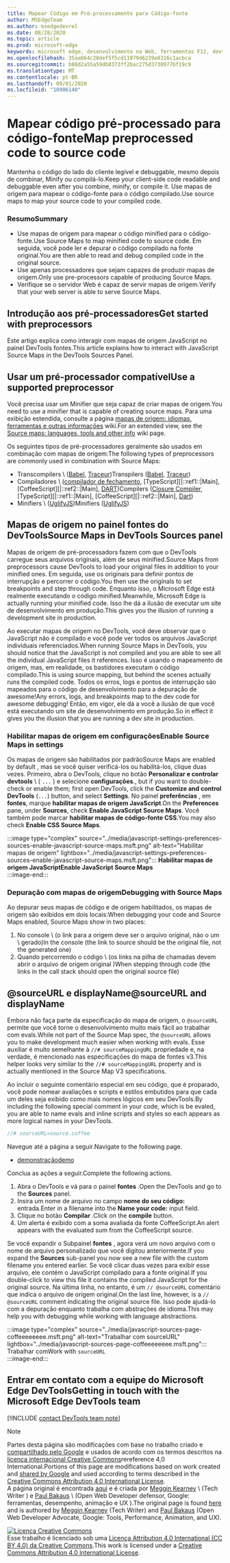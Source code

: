 ```yaml
---
title: Mapear Código em Pré-processamento para Código-fonte
author: MSEdgeTeam
ms.author: msedgedevrel
ms.date: 08/28/2020
ms.topic: article
ms.prod: microsoft-edge
keywords: microsoft edge, desenvolvimento na Web, ferramentas F12, devtools
ms.openlocfilehash: 35aa864c20def5f5cd11979d6239e8316c1acbca
ms.sourcegitcommit: b88d2a55a59db8373ff2bac275d3730977bf19c9
ms.translationtype: MT
ms.contentlocale: pt-BR
ms.lasthandoff: 09/01/2020
ms.locfileid: "10986140"
---
```

<!-- Copyright Meggin Kearney and Paul Bakaus

   Licensed under the Apache License, Version 2.0 (the "License");
   you may not use this file except in compliance with the License.
   You may obtain a copy of the License at

       https://www.apache.org/licenses/LICENSE-2.0

   Unless required by applicable law or agreed to in writing, software
   distributed under the License is distributed on an "AS IS" BASIS,
   WITHOUT WARRANTIES OR CONDITIONS OF ANY KIND, either express or implied.
   See the License for the specific language governing permissions and
   limitations under the License.  -->  

# <span data-ttu-id="f5e5c-103">Mapear código pré-processado para código-fonte</span><span class="sxs-lookup"><span data-stu-id="f5e5c-103">Map preprocessed code to source code</span></span>  

<span data-ttu-id="f5e5c-104">Mantenha o código do lado do cliente legível e debuggable, mesmo depois de combinar, Minify ou compilá-lo.</span><span class="sxs-lookup"><span data-stu-id="f5e5c-104">Keep your client-side code readable and debuggable even after you combine, minify, or compile it.</span></span>  <span data-ttu-id="f5e5c-105">Use mapas de origem para mapear o código-fonte para o código compilado.</span><span class="sxs-lookup"><span data-stu-id="f5e5c-105">Use source maps to map your source code to your compiled code.</span></span>  

### <span data-ttu-id="f5e5c-106">Resumo</span><span class="sxs-lookup"><span data-stu-id="f5e5c-106">Summary</span></span>  

*   <span data-ttu-id="f5e5c-107">Use mapas de origem para mapear o código minified para o código-fonte.</span><span class="sxs-lookup"><span data-stu-id="f5e5c-107">Use Source Maps to map minified code to source code.</span></span> <span data-ttu-id="f5e5c-108">Em seguida, você pode ler e depurar o código compilado na fonte original.</span><span class="sxs-lookup"><span data-stu-id="f5e5c-108">You are then able to read and debug compiled code in the original source.</span></span>  
*   <span data-ttu-id="f5e5c-109">Use apenas processadores que sejam capazes de produzir mapas de origem.</span><span class="sxs-lookup"><span data-stu-id="f5e5c-109">Only use pre-processors capable of producing Source Maps.</span></span>  
*   <span data-ttu-id="f5e5c-110">Verifique se o servidor Web é capaz de servir mapas de origem.</span><span class="sxs-lookup"><span data-stu-id="f5e5c-110">Verify that your web server is able to serve Source Maps.</span></span>  
    
<!--todo: add link to preprocessors capable of producing Source Maps when section is available -->  
<!--[]: /web/tools/setup/setup-preprocessors?#supported_preprocessors ""  -->  

## <span data-ttu-id="f5e5c-111">Introdução aos pré-processadores</span><span class="sxs-lookup"><span data-stu-id="f5e5c-111">Get started with preprocessors</span></span>  

<span data-ttu-id="f5e5c-112">Este artigo explica como interagir com mapas de origem JavaScript no painel DevTools fontes.</span><span class="sxs-lookup"><span data-stu-id="f5e5c-112">This article explains how to interact with JavaScript Source Maps in the DevTools Sources Panel.</span></span>  <!--For a first overview of what preprocessors are, how each may help, and how Source Maps work; see Set Up CSS & JS Preprocessors.  -->  

<!--todo: add link to Set Up CSS & JS Preprocessors when section is available -->  
<!--[]: /web/tools/setup/setup-preprocessors#debugging-and-editing-preprocessed-content ""  -->  

## <span data-ttu-id="f5e5c-113">Usar um pré-processador compatível</span><span class="sxs-lookup"><span data-stu-id="f5e5c-113">Use a supported preprocessor</span></span>  

<span data-ttu-id="f5e5c-114">Você precisa usar um Minifier que seja capaz de criar mapas de origem.</span><span class="sxs-lookup"><span data-stu-id="f5e5c-114">You need to use a minifier that is capable of creating source maps.</span></span>  <!--For the most popular options, see the preprocessor support section.  -->  <span data-ttu-id="f5e5c-115">Para uma exibição estendida, consulte a página [mapas de origem: idiomas, ferramentas e outras informações][GitHubWikiSourceMapsLanguagesTools] wiki.</span><span class="sxs-lookup"><span data-stu-id="f5e5c-115">For an extended view, see the [Source maps: languages, tools and other info][GitHubWikiSourceMapsLanguagesTools] wiki page.</span></span>  

<!--todo: add link to see the preprocessor support section when section is available -->  
<!--[]: /web/tools/setup/setup-preprocessors?#supported_preprocessors ""  -->  

<span data-ttu-id="f5e5c-116">Os seguintes tipos de pré-processadores geralmente são usados em combinação com mapas de origem:</span><span class="sxs-lookup"><span data-stu-id="f5e5c-116">The following types of preprocessors are commonly used in combination with Source Maps:</span></span>  

*   <span data-ttu-id="f5e5c-117">Transcompilers \ ([Babel][BabelJS], [Traceur][GitHubWikiGoogleTraceurCompiler]\)</span><span class="sxs-lookup"><span data-stu-id="f5e5c-117">Transpilers \([Babel][BabelJS], [Traceur][GitHubWikiGoogleTraceurCompiler]\)</span></span>  
*   <span data-ttu-id="f5e5c-118">Compiladores \ ([compilador de fechamento][GitHubGoogleClosureCompiler], [TypeScript][|::ref1::|Main], [CoffeeScript][|::ref2::|Main], [DART][DartMain]\)</span><span class="sxs-lookup"><span data-stu-id="f5e5c-118">Compilers \([Closure Compiler][GitHubGoogleClosureCompiler], [TypeScript][|::ref1::|Main], [CoffeeScript][|::ref2::|Main], [Dart][DartMain]\)</span></span>  
*   <span data-ttu-id="f5e5c-119">Minifiers \ ([UglifyJS][GitHubMishooUglifyJS]\)</span><span class="sxs-lookup"><span data-stu-id="f5e5c-119">Minifiers \([UglifyJS][GitHubMishooUglifyJS]\)</span></span>  
    
## <span data-ttu-id="f5e5c-120">Mapas de origem no painel fontes do DevTools</span><span class="sxs-lookup"><span data-stu-id="f5e5c-120">Source Maps in DevTools Sources panel</span></span>  

<span data-ttu-id="f5e5c-121">Mapas de origem de pré-processadors fazem com que o DevTools carregue seus arquivos originais, além de seus minified.</span><span class="sxs-lookup"><span data-stu-id="f5e5c-121">Source Maps from preprocessors cause DevTools to load your original files in addition to your minified ones.</span></span>  <span data-ttu-id="f5e5c-122">Em seguida, use os originais para definir pontos de interrupção e percorrer o código.</span><span class="sxs-lookup"><span data-stu-id="f5e5c-122">You then use the originals to set breakpoints and step through code.</span></span>  <span data-ttu-id="f5e5c-123">Enquanto isso, o Microsoft Edge está realmente executando o código minified.</span><span class="sxs-lookup"><span data-stu-id="f5e5c-123">Meanwhile, Microsoft Edge is actually running your minified code.</span></span> <span data-ttu-id="f5e5c-124">Isso lhe dá a ilusão de executar um site de desenvolvimento em produção.</span><span class="sxs-lookup"><span data-stu-id="f5e5c-124">This gives you the illusion of running a development site in production.</span></span>  

<span data-ttu-id="f5e5c-125">Ao executar mapas de origem no DevTools, você deve observar que o JavaScript não é compilado e você pode ver todos os arquivos JavaScript individuais referenciados.</span><span class="sxs-lookup"><span data-stu-id="f5e5c-125">When running Source Maps in DevTools, you should notice that the JavaScript is not compiled and you are able to see all the individual JavaScript files it references.</span></span>  <span data-ttu-id="f5e5c-126">Isso é usando o mapeamento de origem, mas, em realidade, os bastidores executam o código compilado.</span><span class="sxs-lookup"><span data-stu-id="f5e5c-126">This is using source mapping, but behind the scenes actually runs the compiled code.</span></span>  <span data-ttu-id="f5e5c-127">Todos os erros, logs e pontos de interrupção são mapeados para o código de desenvolvimento para a depuração de awesome!</span><span class="sxs-lookup"><span data-stu-id="f5e5c-127">Any errors, logs, and breakpoints map to the dev code for awesome debugging!</span></span>  <span data-ttu-id="f5e5c-128">Então, em vigor, ele dá a você a ilusão de que você está executando um site de desenvolvimento em produção.</span><span class="sxs-lookup"><span data-stu-id="f5e5c-128">So in effect it gives you the illusion that you are running a dev site in production.</span></span>  

### <span data-ttu-id="f5e5c-129">Habilitar mapas de origem em configurações</span><span class="sxs-lookup"><span data-stu-id="f5e5c-129">Enable Source Maps in settings</span></span>  

<span data-ttu-id="f5e5c-130">Os mapas de origem são habilitados por padrão</span><span class="sxs-lookup"><span data-stu-id="f5e5c-130">Source Maps are enabled by default</span></span> <!--\(as of Microsoft Edge 39\)--><span data-ttu-id="f5e5c-131">, mas se você quiser verificá-los ou habilitá-los, clique duas vezes. Primeiro, abra o DevTools, clique no botão **Personalizar e controlar devtools** \ ( `...` \) e selecione **configurações**.</span><span class="sxs-lookup"><span data-stu-id="f5e5c-131">, but if you want to double-check or enable them; first open DevTools, click the **Customize and control DevTools** \(`...`\) button, and select **Settings**.</span></span>  <span data-ttu-id="f5e5c-132">No painel **preferências** , em **fontes**, marque **habilitar mapas de origem JavaScript**.</span><span class="sxs-lookup"><span data-stu-id="f5e5c-132">On the **Preferences** pane, under **Sources**, check **Enable JavaScript Source Maps**.</span></span>  <span data-ttu-id="f5e5c-133">Você também pode marcar **habilitar mapas de código-fonte CSS**.</span><span class="sxs-lookup"><span data-stu-id="f5e5c-133">You may also check **Enable CSS Source Maps**.</span></span>  

:::image type="complex" source="../media/javascript-settings-preferences-sources-enable-javascript-source-maps.msft.png" alt-text="Habilitar mapas de origem" lightbox="../media/javascript-settings-preferences-sources-enable-javascript-source-maps.msft.png":::
   **<span data-ttu-id="f5e5c-135">Habilitar mapas de origem JavaScript</span><span class="sxs-lookup"><span data-stu-id="f5e5c-135">Enable JavaScript Source Maps</span></span>**  
:::image-end:::  

### <span data-ttu-id="f5e5c-136">Depuração com mapas de origem</span><span class="sxs-lookup"><span data-stu-id="f5e5c-136">Debugging with Source Maps</span></span>  

<span data-ttu-id="f5e5c-137">Ao depurar seus mapas de código e de origem habilitados, os mapas de origem são exibidos em dois locais:</span><span class="sxs-lookup"><span data-stu-id="f5e5c-137">When debugging your code and Source Maps enabled, Source Maps show in two places:</span></span>  

1.  <span data-ttu-id="f5e5c-138">No console \ (o link para a origem deve ser o arquivo original, não o um \ gerado)</span><span class="sxs-lookup"><span data-stu-id="f5e5c-138">In the console \(the link to source should be the original file, not the generated one\)</span></span>  
1.  <span data-ttu-id="f5e5c-139">Quando percorrendo o código \ (os links na pilha de chamadas devem abrir o arquivo de origem original \)</span><span class="sxs-lookup"><span data-stu-id="f5e5c-139">When stepping through code \(the links in the call stack should open the original source file\)</span></span>  
    
<!--todo: add link to debugging your code when section is available -->  
<!--[DebugBreakpointsStepCode]: ../debug/breakpoints/step-code.md ""  -->  

## <span data-ttu-id="f5e5c-140">@sourceURL e displayName</span><span class="sxs-lookup"><span data-stu-id="f5e5c-140">@sourceURL and displayName</span></span>  

<span data-ttu-id="f5e5c-141">Embora não faça parte da especificação do mapa de origem, o `@sourceURL` permite que você torne o desenvolvimento muito mais fácil ao trabalhar com evals.</span><span class="sxs-lookup"><span data-stu-id="f5e5c-141">While not part of the Source Map spec, the `@sourceURL` allows you to make development much easier when working with evals.</span></span>  <span data-ttu-id="f5e5c-142">Esse auxiliar é muito semelhante à `//# sourceMappingURL` propriedade e, na verdade, é mencionado nas especificações do mapa de fontes v3.</span><span class="sxs-lookup"><span data-stu-id="f5e5c-142">This helper looks very similar to the `//# sourceMappingURL` property and is actually mentioned in the Source Map V3 specifications.</span></span>  

<span data-ttu-id="f5e5c-143">Ao incluir o seguinte comentário especial em seu código, que é proparado, você pode nomear avaliações e scripts e estilos embutidos para que cada um deles seja exibido como mais nomes lógicos em seu DevTools.</span><span class="sxs-lookup"><span data-stu-id="f5e5c-143">By including the following special comment in your code, which is be evaled, you are able to name evals and inline scripts and styles so each appears as more logical names in your DevTools.</span></span>  

```javascript
//# sourceURL=source.coffee
```  

<span data-ttu-id="f5e5c-144">Navegue até a página a seguir.</span><span class="sxs-lookup"><span data-stu-id="f5e5c-144">Navigate to the following page.</span></span>  

*   [<span data-ttu-id="f5e5c-145">demonstração</span><span class="sxs-lookup"><span data-stu-id="f5e5c-145">demo</span></span>][CssNinjaDemoSourceMapping]

<span data-ttu-id="f5e5c-146">Conclua as ações a seguir.</span><span class="sxs-lookup"><span data-stu-id="f5e5c-146">Complete the following actions.</span></span>  

1.  <span data-ttu-id="f5e5c-147">Abra o DevTools e vá para o painel **fontes** .</span><span class="sxs-lookup"><span data-stu-id="f5e5c-147">Open the DevTools and go to the **Sources** panel.</span></span>  
1.  <span data-ttu-id="f5e5c-148">Insira um nome de arquivo no campo **nome do seu código:** entrada.</span><span class="sxs-lookup"><span data-stu-id="f5e5c-148">Enter in a filename into the **Name your code:** input field.</span></span>  
1.  <span data-ttu-id="f5e5c-149">Clique no botão **Compilar** .</span><span class="sxs-lookup"><span data-stu-id="f5e5c-149">Click on the **compile** button.</span></span>  
1.  <span data-ttu-id="f5e5c-150">Um alerta é exibido com a soma avaliada da fonte CoffeeScript.</span><span class="sxs-lookup"><span data-stu-id="f5e5c-150">An alert appears with the evaluated sum from the CoffeeScript source.</span></span>  
    
<span data-ttu-id="f5e5c-151">Se você expandir o Subpainel **fontes** , agora verá um novo arquivo com o nome de arquivo personalizado que você digitou anteriormente.</span><span class="sxs-lookup"><span data-stu-id="f5e5c-151">If you expand the **Sources** sub-panel you now see a new file with the custom filename you entered earlier.</span></span>  <span data-ttu-id="f5e5c-152">Se você clicar duas vezes para exibir esse arquivo, ele contém o JavaScript compilado para a fonte original.</span><span class="sxs-lookup"><span data-stu-id="f5e5c-152">If you double-click to view this file it contains the compiled JavaScript for the original source.</span></span>  <span data-ttu-id="f5e5c-153">Na última linha, no entanto, é um `// @sourceURL` comentário que indica o arquivo de origem original.</span><span class="sxs-lookup"><span data-stu-id="f5e5c-153">On the last line, however, is a `// @sourceURL` comment indicating the original source file.</span></span>  <span data-ttu-id="f5e5c-154">Isso pode ajudá-lo com a depuração enquanto trabalha com abstrações de idioma.</span><span class="sxs-lookup"><span data-stu-id="f5e5c-154">This may help you with debugging while working with language abstractions.</span></span>  

:::image type="complex" source="../media/javascript-sources-page-coffeeeeeeee.msft.png" alt-text="Trabalhar com sourceURL" lightbox="../media/javascript-sources-page-coffeeeeeeee.msft.png":::
   <span data-ttu-id="f5e5c-156">Trabalhar com</span><span class="sxs-lookup"><span data-stu-id="f5e5c-156">Work with</span></span> `sourceURL`  
:::image-end:::  

## <span data-ttu-id="f5e5c-157">Entrar em contato com a equipe do Microsoft Edge DevTools</span><span class="sxs-lookup"><span data-stu-id="f5e5c-157">Getting in touch with the Microsoft Edge DevTools team</span></span>

[!INCLUDE [contact DevTools team note](../includes/contact-devtools-team-note.md)]  

<!-- links -->  

[BabelJS]: https://babeljs.io "Babel é um compilador JavaScript"  

[CoffeeScriptMain]: https://coffeescript.org "CoffeeScript"  

[CssNinjaDemoSourceMapping]: https://www.thecssninja.com/demo/source_mapping/compile.html "Um exemplo simples de nomenclatura de eval//# sourceURL"  

[DartMain]: https://www.dartlang.org "Linguagem de programação DART"  

[GitHubGoogleClosureCompiler]: https://github.com/google/closure-compiler "Google/fechamento-compilador | GitHub"  

[GitHubMishooUglifyJS]: https://github.com/mishoo/UglifyJS "mishoo/UglifyJS | GitHub"  

[GitHubWikiSourceMapsLanguagesTools]: https://github.com/ryanseddon/source-map/wiki/Source-maps:-languages,-tools-and-other-info "Mapas de origem: idiomas, ferramentas e outras informações | Wiki do GitHub"  

[GitHubWikiGoogleTraceurCompiler]: https://github.com/google/traceur-compiler/wiki/Getting-Started "Introdução-Google/Traceur-Compiler | Wiki do GitHub"  

[TypeScriptMain]: https://www.typescriptlang.org "TypeScript"  

> [!NOTE]
> <span data-ttu-id="f5e5c-167">Partes desta página são modificações com base no trabalho criado e [compartilhado pelo Google][GoogleSitePolicies] e usados de acordo com os termos descritos na [licença internacional Creative Commons][CCA4IL]rereference 4,0 International.</span><span class="sxs-lookup"><span data-stu-id="f5e5c-167">Portions of this page are modifications based on work created and [shared by Google][GoogleSitePolicies] and used according to terms described in the [Creative Commons Attribution 4.0 International License][CCA4IL].</span></span>  
> <span data-ttu-id="f5e5c-168">A página original é encontrada [aqui](https://developers.google.com/web/tools/chrome-devtools/javascript/source-maps) e é criada por [Meggin Kearney][MegginKearney] \ (Tech Writer \) e [Paul Bakaus][PaulBakaus] \ (Open Web Developer defensor, Google: ferramentas, desempenho, animação e UX \).</span><span class="sxs-lookup"><span data-stu-id="f5e5c-168">The original page is found [here](https://developers.google.com/web/tools/chrome-devtools/javascript/source-maps) and is authored by [Meggin Kearney][MegginKearney] \(Tech Writer\) and [Paul Bakaus][PaulBakaus] \(Open Web Developer Advocate, Google: Tools, Performance, Animation, and UX\).</span></span>  

[![Licença Creative Commons][CCby4Image]][CCA4IL]  
<span data-ttu-id="f5e5c-170">Esse trabalho é licenciado sob uma [Licença Attribution 4.0 International (CC BY 4.0) da Creative Commons][CCA4IL].</span><span class="sxs-lookup"><span data-stu-id="f5e5c-170">This work is licensed under a [Creative Commons Attribution 4.0 International License][CCA4IL].</span></span>  

[CCA4IL]: https://creativecommons.org/licenses/by/4.0  
[CCby4Image]: https://i.creativecommons.org/l/by/4.0/88x31.png  
[GoogleSitePolicies]: https://developers.google.com/terms/site-policies  
[KayceBasques]: https://developers.google.com/web/resources/contributors/kaycebasques  
[MegginKearney]: https://developers.google.com/web/resources/contributors/megginkearney  
[PaulBakaus]: https://developers.google.com/web/resources/contributors/pbakaus  
